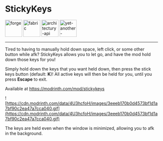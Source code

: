 # StickyKeys

<img alt="forge" height="56" src="https://cdn.jsdelivr.net/npm/@intergrav/devins-badges@3/assets/cozy/supported/forge_vector.svg"> <img alt="fabric" height="56" src="https://cdn.jsdelivr.net/npm/@intergrav/devins-badges@3/assets/cozy/supported/fabric_vector.svg"> <a href="https://modrinth.com/mod/architectury-api"><img alt="architectury-api" height="56" src="https://cdn.jsdelivr.net/npm/@intergrav/devins-badges@3/assets/cozy/requires/architectury-api_vector.svg"></a> <a href="https://modrinth.com/mod/yacl"><img alt="yet-another-config-lib" height="56" src="https://file.garden/ZrvmZPC1HzBK0sn0/yacl-badge.svg"></a>

---

Tired to having to manually hold down space, left click, or some other button while afk? StickyKeys allows you to let go, and have the mod hold down those keys for you!

Simply hold down the keys that you want held down, then press the stick keys button (default: **K**)! All active keys will then be held for you, until you press **Escape** to exit.

Available at https://modrinth.com/mod/stickykeys

![https://cdn.modrinth.com/data/4U3hcfoH/images/3eeeb170b0d4573bf1d1a7bf90c2ea47a7cca040.gif](https://cdn.modrinth.com/data/4U3hcfoH/images/3eeeb170b0d4573bf1d1a7bf90c2ea47a7cca040.gif)

The keys are held even when the window is minimized, allowing you to afk in the background.
